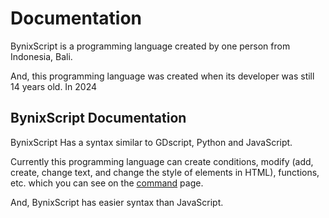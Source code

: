 # Documentation
BynixScript is a programming language created by one person from Indonesia, Bali.

And, this programming language was created when its developer was still 14 years old. In 2024

## BynixScript Documentation
BynixScript Has a syntax similar to GDscript, Python and JavaScript.

Currently this programming language can create conditions, modify (add, create, change text, and change the style of elements in HTML), functions, etc. which you can see on the [command](page/command.md) page.

And, BynixScript has easier syntax than JavaScript.
